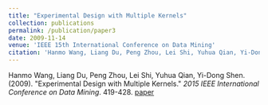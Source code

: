 ```yaml
---
title: "Experimental Design with Multiple Kernels"
collection: publications
permalink: /publication/paper3
date: 2009-11-14
venue: 'IEEE 15th International Conference on Data Mining'
citation: 'Hanmo Wang, Liang Du, Peng Zhou, Lei Shi, Yuhua Qian, Yi-Dong Shen. (2009). &quot;Experimental Design with Multiple Kernels.&quot; <i>2015 IEEE International Conference on Data Mining</i>. 419-428.'
---
```


Hanmo Wang, Liang Du, Peng Zhou, Lei Shi, Yuhua Qian, Yi-Dong Shen. (2009). &quot;Experimental Design with Multiple Kernels.&quot; <i>2015 IEEE International Conference on Data Mining</i>. 419-428. [paper](http://Doctor-Nobody.github.io/papers/ICDM2015.pdf)